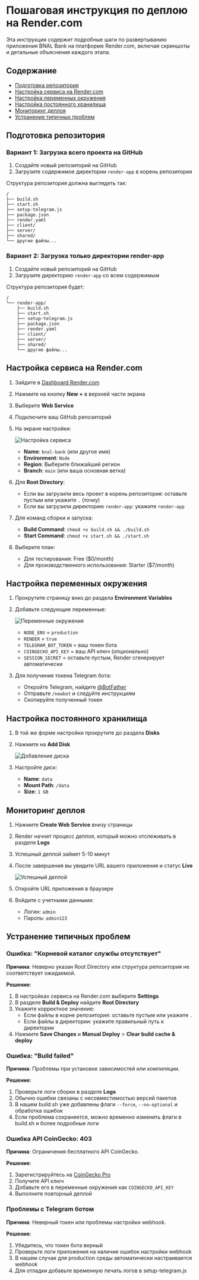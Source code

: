 # Пошаговая инструкция по деплою на Render.com

Эта инструкция содержит подробные шаги по развертыванию приложения BNAL Bank на платформе Render.com, включая скриншоты и детальные объяснения каждого этапа.

## Содержание
- [Подготовка репозитория](#подготовка-репозитория)
- [Настройка сервиса на Render.com](#настройка-сервиса-на-rendercom)
- [Настройка переменных окружения](#настройка-переменных-окружения)
- [Настройка постоянного хранилища](#настройка-постоянного-хранилища)
- [Мониторинг деплоя](#мониторинг-деплоя)
- [Устранение типичных проблем](#устранение-типичных-проблем)

## Подготовка репозитория

### Вариант 1: Загрузка всего проекта на GitHub

1. Создайте новый репозиторий на GitHub
2. Загрузите содержимое директории `render-app` в корень репозитория

Структура репозитория должна выглядеть так:
```
/
├── build.sh
├── start.sh
├── setup-telegram.js
├── package.json
├── render.yaml
├── client/
├── server/
├── shared/
└── другие файлы...
```

### Вариант 2: Загрузка только директории render-app

1. Создайте новый репозиторий на GitHub
2. Загрузите директорию `render-app` со всем содержимым

Структура репозитория будет:
```
/
└── render-app/
    ├── build.sh
    ├── start.sh
    ├── setup-telegram.js
    ├── package.json
    ├── render.yaml
    ├── client/
    ├── server/
    ├── shared/
    └── другие файлы...
```

## Настройка сервиса на Render.com

1. Зайдите в [Dashboard Render.com](https://dashboard.render.com/)
2. Нажмите на кнопку **New +** в верхней части экрана
3. Выберите **Web Service**
4. Подключите ваш GitHub репозиторий 
5. На экране настройки:

   ![Настройка сервиса](https://docs.render.com/static/97efd5c24c1f78d799ad094c30ec3f82/a7715/01-configure-a-web-service.png)

   - **Name**: `bnal-bank` (или другое имя)
   - **Environment**: `Node`
   - **Region**: Выберите ближайший регион
   - **Branch**: `main` (или ваша основная ветка)
   
6. Для **Root Directory**:
   - Если вы загрузили весь проект в корень репозитория: оставьте пустым или укажите `.` (точку)
   - Если вы загрузили директорию `render-app`: укажите `render-app`

7. Для команд сборки и запуска:
   - **Build Command**: `chmod +x build.sh && ./build.sh`
   - **Start Command**: `chmod +x start.sh && ./start.sh`

8. Выберите план:
   - Для тестирования: Free ($0/month)
   - Для производственного использования: Starter ($7/month)

## Настройка переменных окружения

1. Прокрутите страницу вниз до раздела **Environment Variables**
2. Добавьте следующие переменные:

   ![Переменные окружения](https://docs.render.com/static/1bb09d6e86c1bc1cc0e9e8d26dc6fb09/a7715/07-environment-variables.png)

   - `NODE_ENV` = `production`
   - `RENDER` = `true`
   - `TELEGRAM_BOT_TOKEN` = ваш токен бота
   - `COINGECKO_API_KEY` = ваш API ключ (опционально)
   - `SESSION_SECRET` = оставьте пустым, Render сгенерирует автоматически

3. Для получения токена Telegram бота:
   - Откройте Telegram, найдите [@BotFather](https://t.me/BotFather)
   - Отправьте `/newbot` и следуйте инструкциям
   - Скопируйте полученный токен

## Настройка постоянного хранилища

1. В той же форме настройки прокрутите до раздела **Disks**
2. Нажмите на **Add Disk**

   ![Добавление диска](https://docs.render.com/static/8ee8deeb6d6e1e3ea6af6bd7aaf9c5f3/a7715/14-disk-default-values.png)

3. Настройте диск:
   - **Name**: `data`
   - **Mount Path**: `/data`
   - **Size**: `1 GB`

## Мониторинг деплоя

1. Нажмите **Create Web Service** внизу страницы
2. Render начнет процесс деплоя, который можно отслеживать в разделе **Logs**
3. Успешный деплой займет 5-10 минут
4. После завершения вы увидите URL вашего приложения и статус **Live**

   ![Успешный деплой](https://docs.render.com/static/bc5e59bc3668fe26f92d4c183ddc7e99/a7715/21-streaming-logs-2.png)

5. Откройте URL приложения в браузере
6. Войдите с учетными данными:
   - Логин: `admin`
   - Пароль: `admin123`

## Устранение типичных проблем

### Ошибка: "Корневой каталог службы отсутствует"

**Причина**: Неверно указан Root Directory или структура репозитория не соответствует ожидаемой.

**Решение**:
1. В настройках сервиса на Render.com выберите **Settings**
2. В разделе **Build & Deploy** найдите **Root Directory**
3. Укажите корректное значение:
   - Если файлы в корне репозитория: оставьте пустым или укажите `.`
   - Если файлы в директории: укажите правильный путь к директории
4. Нажмите **Save Changes** и **Manual Deploy** > **Clear build cache & deploy**

### Ошибка: "Build failed"

**Причина**: Проблемы при установке зависимостей или компиляции.

**Решение**:
1. Проверьте логи сборки в разделе **Logs**
2. Обычно ошибки связаны с несовместимостью версий пакетов
3. В нашем build.sh уже добавлены флаги `--force`, `--no-optional` и обработка ошибок
4. Если проблема сохраняется, можно временно изменить флаги в build.sh и более подробные логи

### Ошибка API CoinGecko: 403

**Причина**: Ограничения бесплатного API CoinGecko.

**Решение**:
1. Зарегистрируйтесь на [CoinGecko Pro](https://www.coingecko.com/en/api/pricing)
2. Получите API ключ
3. Добавьте его в переменные окружения как `COINGECKO_API_KEY`
4. Выполните повторный деплой

### Проблемы с Telegram ботом

**Причина**: Неверный токен или проблемы настройки webhook.

**Решение**:
1. Убедитесь, что токен бота верный
2. Проверьте логи приложения на наличие ошибок настройки webhook
3. В нашем случае для production среды автоматически настраивается webhook
4. Для отладки добавьте временную печать логов в setup-telegram.js